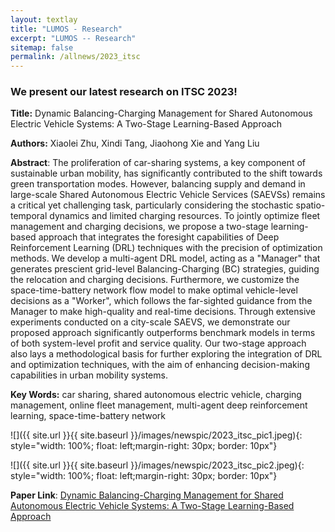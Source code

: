 ```yaml
---
layout: textlay
title: "LUMOS - Research"
excerpt: "LUMOS -- Research"
sitemap: false
permalink: /allnews/2023_itsc
---
```


### We present our latest research on ITSC 2023!

**Title:** Dynamic Balancing-Charging Management for Shared Autonomous Electric Vehicle Systems: A Two-Stage Learning-Based Approach

**Authors:** Xiaolei Zhu, Xindi Tang, Jiaohong Xie and Yang Liu

**Abstract**: The proliferation of car-sharing systems, a key component of sustainable urban mobility, has significantly contributed to the shift towards green transportation modes. However, balancing supply and demand in large-scale Shared Autonomous Electric Vehicle Services (SAEVSs) remains a critical yet challenging task, particularly considering the stochastic spatio-temporal dynamics and limited charging resources. To jointly optimize fleet management and charging decisions, we propose a two-stage learning-based approach that integrates the foresight capabilities of Deep Reinforcement Learning (DRL) techniques with the precision of optimization methods. We develop a multi-agent DRL model, acting as a "Manager" that generates prescient grid-level Balancing-Charging (BC) strategies, guiding the relocation and charging decisions. Furthermore, we customize the space-time-battery network flow model to make optimal vehicle-level decisions as a "Worker", which follows the far-sighted guidance from the Manager to make high-quality and real-time decisions. Through extensive experiments conducted on a city-scale SAEVS, we demonstrate our proposed approach significantly outperforms benchmark models in terms of both system-level profit and service quality. Our two-stage approach also lays a methodological basis for further exploring the integration of DRL and optimization techniques, with the aim of enhancing decision-making capabilities in urban mobility systems.

**Key Words:** car sharing, shared autonomous electric vehicle, charging management, online fleet management, multi-agent deep reinforcement learning, space-time-battery network

![]({{ site.url }}{{ site.baseurl }}/images/newspic/2023_itsc_pic1.jpeg){: style="width: 100%; float: left;margin-right: 30px; border: 10px"}

![]({{ site.url }}{{ site.baseurl }}/images/newspic/2023_itsc_pic2.jpeg){: style="width: 100%; float: left;margin-right: 30px; border: 10px"}

<strong>Paper Link</strong>: <a href="https://ieeexplore.ieee.org/abstract/document/10422187"> Dynamic Balancing-Charging Management for Shared Autonomous Electric Vehicle Systems: A Two-Stage Learning-Based Approach</a>

<br><br>

